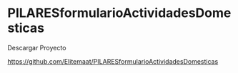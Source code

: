 # PILARESformularioActividadesDomesticas

Descargar Proyecto


https://github.com/Elitemaat/PILARESformularioActividadesDomesticas
